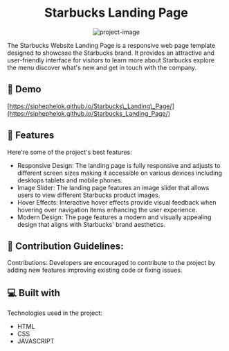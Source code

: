 <h1 align="center" id="title">Starbucks Landing Page</h1>

<p align="center"><img src="https://socialify.git.ci/siphephelok/Starbucks_Landing_Page/image?font=Source%20Code%20Pro&amp;name=1&amp;owner=1&amp;pattern=Formal%20Invitation&amp;theme=Light" alt="project-image"></p>

<p id="description">The Starbucks Website Landing Page is a responsive web page template designed to showcase the Starbucks brand. It provides an attractive and user-friendly interface for visitors to learn more about Starbucks explore the menu discover what's new and get in touch with the company.</p>

<h2>🚀 Demo</h2>

[https://siphephelok.github.io/Starbucks\_Landing\_Page/](https://siphephelok.github.io/Starbucks_Landing_Page/)

  
  
<h2>🧐 Features</h2>

Here're some of the project's best features:

*   Responsive Design: The landing page is fully responsive and adjusts to different screen sizes making it accessible on various devices including desktops tablets and mobile phones.
*   Image Slider: The landing page features an image slider that allows users to view different Starbucks product images.
*   Hover Effects: Interactive hover effects provide visual feedback when hovering over navigation items enhancing the user experience.
*   Modern Design: The page features a modern and visually appealing design that aligns with Starbucks' brand aesthetics.

<h2>🍰 Contribution Guidelines:</h2>

Contributions: Developers are encouraged to contribute to the project by adding new features improving existing code or fixing issues.

  
  
<h2>💻 Built with</h2>

Technologies used in the project:

*   HTML
*   CSS
*   JAVASCRIPT
